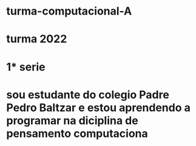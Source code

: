# turma-computacional-A
# turma 2022
#  1* serie 
#  sou estudante do colegio Padre Pedro Baltzar e estou aprendendo a programar na diciplina de pensamento computaciona                                                                                                                                                                                                                                                                                                                                                                                                                                                                                                                                                                                                                                                                                                                                                                                                                                                                                                                                                                                                                                                       
